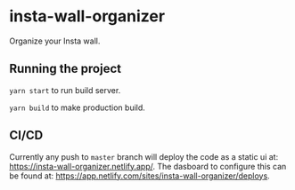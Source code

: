 # insta-wall-organizer
Organize your Insta wall.

## Running the project
`yarn start` to run build server.

`yarn build` to make production build.

## CI/CD
Currently any push to `master` branch will deploy the code as a static ui at: https://insta-wall-organizer.netlify.app/.
The dasboard to configure this can be found at: https://app.netlify.com/sites/insta-wall-organizer/deploys.
